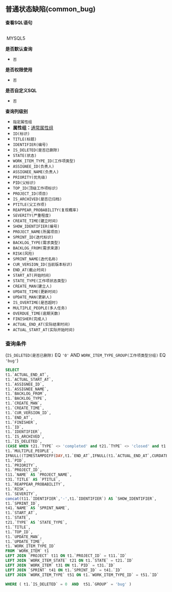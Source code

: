 ## 普通状态缺陷(common_bug) <!-- {docsify-ignore-all} -->



<p class="panel-title"><b>查看SQL语句</b></p>
<br>

<el-row>
&nbsp;<el-tag @click="MYSQL5 = true">MYSQL5</el-tag>
</el-row>

<br>
<p class="panel-title"><b>是否默认查询</b></p>

* `否`

<p class="panel-title"><b>是否权限使用</b></p>

* `否`

<p class="panel-title"><b>是否自定义SQL</b></p>

* `否`

<p class="panel-title"><b>查询列级别</b></p>

* `指定属性组`
*  **属性组：**[通常属性组](#)
  * `ID(标识)`
  * `TITLE(标题)`
  * `IDENTIFIER(编号)`
  * `IS_DELETED(是否已删除)`
  * `STATE(状态)`
  * `WORK_ITEM_TYPE_ID(工作项类型)`
  * `ASSIGNEE_ID(负责人)`
  * `ASSIGNEE_NAME(负责人)`
  * `PRIORITY(优先级)`
  * `PID(父标识)`
  * `TOP_ID(顶级工作项标识)`
  * `PROJECT_ID(项目)`
  * `IS_ARCHIVED(是否已归档)`
  * `PTITLE(父工作项)`
  * `REAPPEAR_PROBABILITY(复现概率)`
  * `SEVERITY(严重程度)`
  * `CREATE_TIME(建立时间)`
  * `SHOW_IDENTIFIER(编号)`
  * `PROJECT_NAME(所属项目)`
  * `SPRINT_ID(迭代标识)`
  * `BACKLOG_TYPE(需求类型)`
  * `BACKLOG_FROM(需求来源)`
  * `RISK(风险)`
  * `SPRINT_NAME(迭代名称)`
  * `CUR_VERSION_ID(当前版本标识)`
  * `END_AT(截止时间)`
  * `START_AT(开始时间)`
  * `STATE_TYPE(工作项状态类型)`
  * `CREATE_MAN(建立人)`
  * `UPDATE_TIME(更新时间)`
  * `UPDATE_MAN(更新人)`
  * `IS_OVERTIME(是否超时)`
  * `MULTIPLE_PEOPLE(多人任务)`
  * `OVERDUE_TIME(逾期天数)`
  * `FINISHER(完成人)`
  * `ACTUAL_END_AT(实际结束时间)`
  * `ACTUAL_START_AT(实际开始时间)`



### 查询条件

(`IS_DELETED(是否已删除)` EQ `'0'` AND `WORK_ITEM_TYPE_GROUP(工作项类型分组)` EQ `'bug'`)





<el-dialog v-model="MYSQL5" title="MYSQL5">

```sql
SELECT
t1.`ACTUAL_END_AT`,
t1.`ACTUAL_START_AT`,
t1.`ASSIGNEE_ID`,
t1.`ASSIGNEE_NAME`,
t1.`BACKLOG_FROM`,
t1.`BACKLOG_TYPE`,
t1.`CREATE_MAN`,
t1.`CREATE_TIME`,
t1.`CUR_VERSION_ID`,
t1.`END_AT`,
t1.`FINISHER`,
t1.`ID`,
t1.`IDENTIFIER`,
t1.`IS_ARCHIVED`,
t1.`IS_DELETED`,
(CASE WHEN t21.`TYPE` <> 'completed' and t21.`TYPE` <> 'closed' and t1.`END_AT` < CURDATE() THEN 1 else 0 END) AS `IS_OVERTIME`,
t1.`MULTIPLE_PEOPLE`,
IFNULL((TIMESTAMPDIFF(DAY,t1.`END_AT`,IFNULL(t1.`ACTUAL_END_AT`,CURDATE()))),NULL) AS `OVERDUE_TIME`,
t1.`PID`,
t1.`PRIORITY`,
t1.`PROJECT_ID`,
t11.`NAME` AS `PROJECT_NAME`,
t31.`TITLE` AS `PTITLE`,
t1.`REAPPEAR_PROBABILITY`,
t1.`RISK`,
t1.`SEVERITY`,
concat(t11.`IDENTIFIER`,'-',t1.`IDENTIFIER`) AS `SHOW_IDENTIFIER`,
t1.`SPRINT_ID`,
t41.`NAME` AS `SPRINT_NAME`,
t1.`START_AT`,
t1.`STATE`,
t21.`TYPE` AS `STATE_TYPE`,
t1.`TITLE`,
t1.`TOP_ID`,
t1.`UPDATE_MAN`,
t1.`UPDATE_TIME`,
t1.`WORK_ITEM_TYPE_ID`
FROM `WORK_ITEM` t1 
LEFT JOIN `PROJECT` t11 ON t1.`PROJECT_ID` = t11.`ID` 
LEFT JOIN `WORK_ITEM_STATE` t21 ON t1.`STATE` = t21.`ID` 
LEFT JOIN `WORK_ITEM` t31 ON t1.`PID` = t31.`ID` 
LEFT JOIN `SPRINT` t41 ON t1.`SPRINT_ID` = t41.`ID` 
LEFT JOIN `WORK_ITEM_TYPE` t51 ON t1.`WORK_ITEM_TYPE_ID` = t51.`ID` 

WHERE ( t1.`IS_DELETED` = 0  AND  t51.`GROUP` = 'bug' )
```

</el-dialog>

<script>
 const { createApp } = Vue
  createApp({
    data() {
      return {
                MYSQL5 : false
        
      }
    },
    methods: {
    }
  }).use(ElementPlus).mount('#app')
</script>